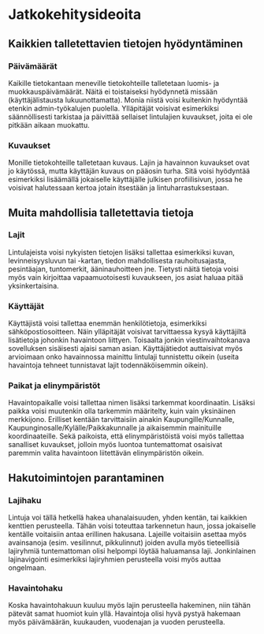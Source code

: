 # Jatkokehitysideoita

## Kaikkien talletettavien tietojen hyödyntäminen

### Päivämäärät

Kaikille tietokantaan meneville tietokohteille talletetaan luomis- ja muokkauspäivämäärät. Näitä ei toistaiseksi hyödynnetä missään (käyttäjälistausta lukuunottamatta). Monia niistä voisi kuitenkin hyödyntää etenkin admin-työkalujen puolella. Ylläpitäjät voisivat esimerkiksi säännöllisesti tarkistaa ja päivittää sellaiset lintulajien kuvaukset, joita ei ole pitkään aikaan muokattu. 

### Kuvaukset

Monille tietokohteille talletetaan kuvaus. Lajin ja havainnon kuvaukset ovat jo käytössä, mutta käyttäjän kuvaus on pääosin turha. Sitä voisi hyödyntää esimerkiksi lisäämällä jokaiselle käyttäjälle julkisen profiilisivun, jossa he voisivat halutessaan kertoa jotain itsestään ja lintuharrastuksestaan. 

## Muita mahdollisia talletettavia tietoja

### Lajit

Lintulajeista voisi nykyisten tietojen lisäksi tallettaa esimerkiksi kuvan, levinneisyysluvun tai -kartan, tiedon mahdollisesta rauhoitusajasta, pesintäajan, tuntomerkit, ääninauhoitteen jne. Tietysti näitä tietoja voisi myös vain kirjoittaa vapaamuotoisesti kuvaukseen, jos asiat haluaa pitää yksinkertaisina.

### Käyttäjät

Käyttäjistä voisi tallettaa enemmän henkilötietoja, esimerkiksi sähköpostiosoitteen. Näin ylläpitäjät voisivat tarvittaessa kysyä käyttäjiltä lisätietoja johonkin havaintoon liittyen. Toisaalta jonkin viestinvaihtokanava sovelluksen sisäisesti ajaisi saman asian. Käyttäjätiedot auttaisivat myös arvioimaan onko havainnossa mainittu lintulaji tunnistettu oikein (useita havaintoja tehneet tunnistavat lajit todennäköisemmin oikein).

### Paikat ja elinympäristöt

Havaintopaikalle voisi tallettaa nimen lisäksi tarkemmat koordinaatin. Lisäksi paikka voisi muutenkin olla tarkemmin määritelty, kuin vain yksinäinen merkkijono. Erilliset kentään tarvittaisiin ainakin Kaupungille/Kunnalle, Kaupunginosalle/Kylälle/Paikkakunnalle ja aikaisemmin mainituille koordinaateille. Sekä paikoista, että elinympäristöistä voisi myös tallettaa sanalliset kuvaukset, jolloin myös luontoa tuntemattomat osaisivat paremmin valita havaintoon liitettävän elinympäristön oikein. 

## Hakutoimintojen parantaminen

### Lajihaku

Lintuja voi tällä hetkellä hakea uhanalaisuuden, yhden kentän, tai kaikkien kenttien perusteella. Tähän voisi toteuttaa tarkennetun haun, jossa jokaiselle kentälle voitaisiin antaa erillinen hakusana. Lajeille voitaisiin asettaa myös avainsanoja (esim. vesilinnut, pikkulinnut) joiden avulla myös tieteellisiä lajiryhmiä tuntemattoman olisi helpompi löytää haluamansa laji. Jonkinlainen lajinavigointi esimerkiksi lajiryhmien perusteella voisi myös auttaa ongelmaan. 

### Havaintohaku

Koska havaintohakuun kuuluu myös lajin perusteella hakeminen, niin tähän pätevät samat huomiot kuin yllä. Havaintoja olisi hyvä pystyä hakemaan myös päivämäärän, kuukauden, vuodenajan ja vuoden perusteella. 





